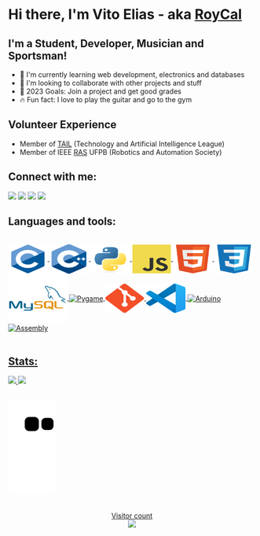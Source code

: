 # Hi there, I'm Vito Elias - aka [RoyCal][steam]

## I'm a Student, Developer, Musician and Sportsman!
- 👾 I'm currently learning web development, electronics and databases
- 🤝 I'm looking to collaborate with other projects and stuff
- 🥅 2023 Goals: Join a project and get good grades
- 🔥 Fun fact: I love to play the guitar and go to the gym

## Volunteer Experience
- Member of [TAIL][tail] (Technology and Artificial Intelligence League)
- Member of IEEE [RAS][RAS] UFPB (Robotics and Automation Society)

## Connect with me:
<div> 
  <a href="https://www.instagram.com/vito_elias/" target="_blank"><img src="https://img.shields.io/badge/-Instagram-%23E4405F?style=for-the-badge&logo=instagram&logoColor=white" target="_blank"></a>
  <a href="https://www.linkedin.com/in/vito-elias-4a435123b/" target="_blank"><img src="https://img.shields.io/badge/-LinkedIn-%230077B5?style=for-the-badge&logo=linkedin&logoColor=white" target="_blank"></a>
  <a href = "mailto:vito.elias9@gmail.com"><img src="https://img.shields.io/badge/-Gmail-A52A2A?style=for-the-badge&logo=gmail&logoColor=white" target="_blank"></a>
  <a href = "https://steamcommunity.com/id/roycal/"><img src="https://img.shields.io/badge/-Steam-2F3134?style=for-the-badge&logo=steam&logoColor=white" target="_blank"></a>

<br>

## Languages and tools:

<div style="display: inline_block"><br>
  <a href="https://github.com/roycal">
  <img align="center" alt="C" height="60" width="80" src="https://raw.githubusercontent.com/devicons/devicon/master/icons/c/c-original.svg">
  <img align="center" alt="C++" height="60" width="80" src="https://raw.githubusercontent.com/devicons/devicon/master/icons/cplusplus/cplusplus-original.svg">
  <img align="center" alt="Python" height="60" width="80" src="https://raw.githubusercontent.com/devicons/devicon/master/icons/python/python-original.svg">
  <img align="center" alt="Python" height="60" width="80" src="https://github.com/devicons/devicon/blob/master/icons/javascript/javascript-original.svg">
  <img align="center" alt="Python" height="60" width="80" src="https://github.com/devicons/devicon/blob/master/icons/html5/html5-original.svg">
  <img align="center" alt="Python" height="60" width="80" src="https://github.com/devicons/devicon/blob/master/icons/css3/css3-original.svg">
  <img align="center" alt="Python" height="100" width="120" src="https://github.com/devicons/devicon/blob/master/icons/mysql/mysql-original-wordmark.svg">
  <img align="center" alt="Pygame" height="120" width="160" src="https://www.pygame.org/docs/_static/pygame_logo.svg">
  <img align="center" alt="Git" height="60" width="80" src="https://raw.githubusercontent.com/devicons/devicon/master/icons/git/git-original.svg">
  <img align="center" alt="VsCode" height="60" width="80" src="https://raw.githubusercontent.com/devicons/devicon/master/icons/vscode/vscode-original.svg">
  <img align="center" alt="Arduino" height="70" width="80" src="https://cdn.jsdelivr.net/gh/devicons/devicon/icons/arduino/arduino-original-wordmark.svg">
  <img align="center" alt="Assembly" height="60" width="100" src="https://user-images.githubusercontent.com/5421823/62779160-4d8fff00-baaa-11e9-8534-d3f17248b073.png">
</div>

<br>

## Stats:

<div>
  <img height="167em" src="https://github-readme-stats.vercel.app/api?username=roycal&theme=highcontrast&show_icons=true&count_private=true"/>
  <img height="167em" src="https://github-readme-stats.vercel.app/api/top-langs/?username=roycal&layout=compact&langs_count=16&theme=highcontrast"/>
</div>
  
<br>

![Snake animation](https://github.com/RoyCal/RoyCal/blob/output/github-contribution-grid-snake.svg)
  
<br>
  
<div align="center"> 
  Visitor count<br>
  <img src="https://profile-counter.glitch.me/roycal/count.svg"/>
</div>

[steam]: https://steamcommunity.com/id/roycal/
[tail]: https://github.com/TailUFPB
[aria]: https://aria.ci.ufpb.br/en/sobre/
[RAS]: https://www.linkedin.com/company/ras-ufpb/?viewAsMember=true
